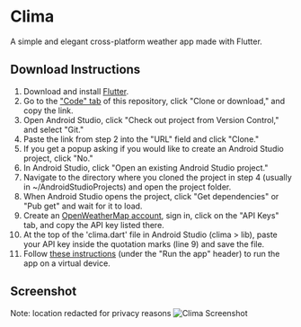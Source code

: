 # Clima
A simple and elegant cross-platform weather app made with Flutter.

## Download Instructions
1. Download and install [Flutter](http://flutter.dev/).
2. Go to the ["Code" tab](https://github.com/R-Taneja/flutter-bmi) of this repository, click "Clone or download," and copy the link.
3. Open Android Studio, click "Check out project from Version Control," and select "Git."
4. Paste the link from step 2 into the "URL" field and click "Clone."
5. If you get a popup asking if you would like to create an Android Studio project, click "No."
6. In Android Studio, click "Open an existing Android Studio project."
7. Navigate to the directory where you cloned the project in step 4 (usually in ~/AndroidStudioProjects) and open the project folder.
8. When Android Studio opens the project, click "Get dependencies" or "Pub get" and wait for it to load.
9. Create an [OpenWeatherMap account](https://home.openweathermap.org/users/sign_up), sign in, click on the "API Keys" tab, and copy the API key listed there.
10. At the top of the 'clima.dart' file in Android Studio (clima > lib), paste your API key inside the quotation marks (line 9) and save the file.
11. Follow [these instructions](https://flutter.dev/docs/get-started/test-drive) (under the "Run the app" header) to run the app on a virtual device.

## Screenshot
Note: location redacted for privacy reasons
![Clima Screenshot](https://user-images.githubusercontent.com/47066511/79395239-32ce2e00-7f47-11ea-963d-53b7ff934263.png)
